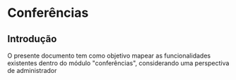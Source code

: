 # Conferências 

## Introdução

O presente documento tem como objetivo mapear as funcionalidades existentes dentro do módulo "conferências", considerando uma perspectiva de administrador